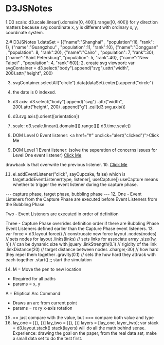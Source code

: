 # D3JSNotes
1.D3 scale: d3.scale.linear().domain([0, 400]).range([0, 400])
for y direction matters because svg coordinate x, y is different with ordinary x, y,
coordinate system. 

2.# D3JSNotes
1.dataSet = [{"name":"Shanghai"        , "population":18, "rank": 1},
           {"name":"Guangzhou"       , "population":11, "rank":10},
           {"name":"Dongguan"        , "population": 8, "rank":20},
           {"name":"Cairo"           , "population": 7, "rank":30},
           {"name":"Saint Petersburg", "population": 5, "rank":40},
           {"name":"New Taipei"      , "population": 4, "rank":50}];
2. create svg viewport:
var svgContainer = d3.select("body").append("svg").attr("width", 200).attr("height", 200)

3. svgContainer.selectAll("circle").data(dataSet).enter().append("circle")

4. the date is 0 indexed.

5. d3 axis: d3.select("body").append("svg")
           .attr("width", 200).attr("height", 200)
           .append("g")
           .call(d3.svg.axis())
6. d3.svg.axis().orient([orientation])
7. scale: d3.scale.linear().domain([]).range([])
d3.time.scale()
8. DOM Level 0 Event listener:
<a href="#" onclick="alert("clicked")">Click Me </a>
9. DOM Level 1 Event listener: (solve the seperation of concerns issues for Level One event listener)
<a href="#" id="myLink">Click Me </a>
<script>
document.getElementById("myLink").onclick = function(){alert("clicked")}
document.getElementById("myLink").onclick = function(){alert("clicked1")}
</script>
drawback is that overwrite the previous listener.
10. <a href="#" id="myLink">Click Me </a>
<script>
var el = docuent.getElementById("myLink");
function sayCupcake() {alert("cupcake");}
el.addEventListener("click", sayCupcake, false)
</script>

11. el.addEventListener("click", sayCupcake, false) which is
target.addEventListener(type, listener[, useCapture]) 
useCapture means whether to trigger the event listener during the capture phase. 

--- capture phase, target phase, bubbling phase ---
12. One - Event Listeners from the Capture Phase are executed before Event Listeners from the Bubbling Phase

Two - Event Listeners are executed in order of definition 

Three - Capture Phase overrides definition order if there are Bubbling Phase Event Listeners defined earlier than the Capture Phase event listeners.
13. var force = d3.layout.force() // construcate new force layout
.nodes(nodes) // sets nodes for layout
.links(links) // sets links for associate array
.size([w, h]) // can be dynamic size with jquery
.linkStrength(0.1) // rigidity of the link
.linkDistance(20) // target distance between nodes
.charge(-30) // how hard they repel them together
.gravity(0.1) // sets the how hard they attrack with each together
.start() ;; start the simulation

14. M = Move the pen to new location
- Required for all paths
- params = x, y

A = Elliptical Arc Command
- Draws an arc from current point
- params = rx ry x-axis rotation

15. == just compare with the value, but === compare both value and type
16. lay_one = [{}, {}]
lay_two = [{}, {}]
layers = [lay_one, layer_two];
var stack = d3.layout.stack()
stack(layers) will do all the math behind sense. Experience: drawing the goal on the paper, 
from the real data set, make a small data set to do the test first. 
